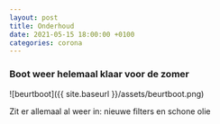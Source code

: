 ```yaml
---
layout: post
title: Onderhoud
date: 2021-05-15 18:00:00 +0100
categories: corona
---
```


### Boot weer helemaal klaar voor de zomer

![beurtboot]({{ site.baseurl }}/assets/beurtboot.png)

Zit er allemaal al weer in: nieuwe filters en schone olie